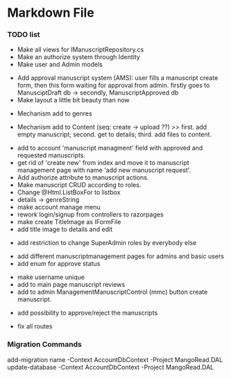 ﻿# Markdown File

### TODO list

+ Make all views for IManuscriptRepository.cs
+ Make an authorize system through Identity
+ Make user and Admin models
- Add approval manuscript system (AMS): user fills a manuscript create form, then this form waiting for approval from admin. firstly goes to ManusciptDraft db -> secondly, ManuscriptApproved db
- Make layout a little bit beauty than now
+ Mechanism add to genres
- Mechanism add to Content (seq: create -> upload ??) >> first. add empty manuscript; second. get to details; third. add files to content.
+ add to account 'manuscript managment' field with approved and requested manuscripts.
+ get rid of 'create new' from index and move it to manuscript management page with name 'add new manuscript request'.
+ Add authorize attribute to manuscript actions.
+ Make manuscript CRUD according to roles.
+ Change @Html.ListBoxFor to listbox
+ details -> genreString
+ make account manage menu
+ rework login/signup from controllers to razorpages
+ make create TitleImage as IFormFile
+ add title image to details and edit
- add restriction to change SuperAdmin roles by everybody else
+ add different manuscriptmanagement pages for admins and basic users
+ add enum for approve status
- make username unique
- add to main page manuscript reviews
- add to admin ManagementManuscriptControl (mmc) button create manuscript.
+ add possibility to approve/reject the manuscripts
- fix all routes


### Migration Commands

add-migration name -Context AccountDbContext -Project MangoRead.DAL
update-database -Context AccountDbContext -Project MangoRead.DAL